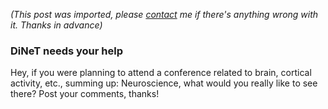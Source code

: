 *(This post was imported, please [contact](#/contact) me if there's anything wrong with it. Thanks in advance)*

<div class="entry-body">
<h3>DiNeT needs your help</h3>
<p>
	Hey, if you were planning to attend a conference related to brain, cortical activity, etc., summing up: Neuroscience, what would you really like to see there? Post your comments, thanks!
</p>
</div>
